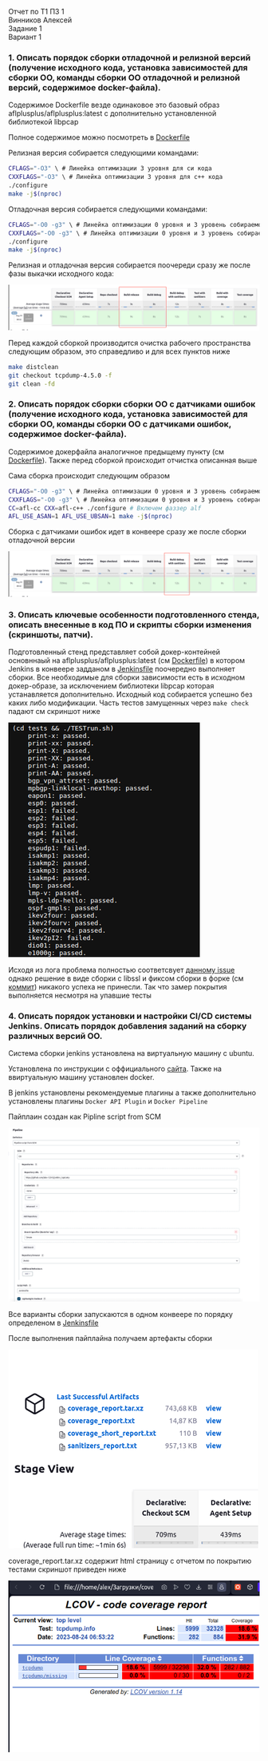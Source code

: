 Отчет по Т1 ПЗ 1\
Винников Алексей\
Задание 1\
Вариант 1

###  1. Описать порядок сборки отладочной и релизной версий (получение исходного кода, установка зависимостей для сборки ОО, команды сборки ОО отладочной и релизной версий, содержимое docker-файла). ###

Содержимое Dockerfile везде одинаковое это базовый образ aflplusplus/aflplusplus:latest с дополнительно установленной библиотекой libpcap

Полное содержимое можно посмотреть в [Dockerfile](https://github.com/alex-12345/jenkins_tcpdump/blob/main/Dockerfile) 

Релизная версия собирается следующими командами:
```Bash
CFLAGS="-O3" \ # Линейка оптимизации 3 уровня для си кода
CXXFLAGS="-O3" \ # Линейка оптимизации 3 уровня для с++ кода
./configure
make -j$(nproc)
```

Отладочная версия собирается следующими командами:
```Bash
CFLAGS="-O0 -g3" \ # Линейка оптимизации 0 уровня и 3 уровень собираемой отладочной информации для си кода
CXXFLAGS="-O0 -g3" \ # Линейка оптимизации 0 уровня и 3 уровень собираемой отладочной информации для с++ кода
./configure 
make -j$(nproc)
```

Релизная и отладочная версия собирается поочереди сразу же после фазы выкачки исходного кода:

![Отладочная и релизная сборка](/images/build_debug_rel.png)

Перед каждой сборкой производится очистка рабочего пространства следующим образом, это справедливо и для всех пунктов ниже

```Bash
make distclean
git checkout tcpdump-4.5.0 -f
git clean -fd
```

### 2. Описать порядок сборки сборки ОО с датчиками ошибок (получение исходного кода, установка зависимостей для сборки ОО, команды сборки ОО с датчиками ошибок, содержимое docker-файла). ###

Содержимое докерфайла аналогичное предыщему пункту (см [Dockerfile](https://github.com/alex-12345/jenkins_tcpdump/blob/main/Dockerfile)). Также перед сборкой происходит отчистка описанная выше

Сама сборка происходит следующим образом
```Bash
CFLAGS="-O0 -g3" \ # Линейка оптимизации 0 уровня и 3 уровень собираемой отладочной информации для си кода
CXXFLAGS="-O0 -g3" \ # Линейка оптимизации 0 уровня и 3 уровень собираемой отладочной информации для с++ кода
CC=afl-cc CXX=afl-c++ ./configure # Включем фаззер alf
AFL_USE_ASAN=1 AFL_USE_UBSAN=1 make -j$(nproc)
```


Сборка с датчиками ошибок идет в конвеере сразу же после сборки отладочной версии

![Сборка с датчиками](/images/build_sanit.png)

### 3. Описать ключевые особенности подготовленного стенда, описать внесенные в код ПО и скрипты сборки изменения (скриншоты, патчи). ###
Подготовленный стенд представляет собой докер-контейней основннаый на aflplusplus/aflplusplus:latest (см [Dockerfile](https://github.com/alex-12345/jenkins_tcpdump/blob/main/Dockerfile)) в котором Jenkins в конвеере задданом в [Jenkinsfile](https://github.com/alex-12345/jenkins_tcpdump/blob/main/Jenkinsfile) поочередно выполняет сборки. Все необходимые для сборки зависимости есть в исходном докер-образе, за исключением библиотеки libpcap которая устанавляется дополнительно. Исходный код собирается успешно без каких либо модификации. Часть тестов замущенных через `make check` падают см скриншот ниже

![Упавшие тесты](/images/test_failed.png)

Исходя из лога проблема полностью соответсвует [ данному issue](https://github.com/the-tcpdump-group/tcpdump/issues/381) однако решение в виде сборки с libssl и фиксом сборки в форке (см [коммит](https://github.com/the-tcpdump-group/tcpdump/commit/4980ad82871f50c628519982dfd7e18efed13b72)) никакого успеха не принесли. Так что замер покрытия выполняется несмотря на упавшие тесты

### 4. Описать порядок установки и настройки CI/CD системы Jenkins. Описать порядок добавления заданий на сборку различных версий ОО. ###

Система сборки jenkins установлена на виртуальную машину с ubuntu.

Установлена по инструкции с оффициального [сайта](https://www.jenkins.io/doc/book/installing/linux/#debianubuntu). Также на ввиртуальную машину установлен docker.

В jenkins установлены рекомендуемые плагины а также дополнительно установлены плагины `Docker API Plugin` и `Docker Pipeline`

Пайплаин создан как Pipline script from SCM

![пайплаин](/images/jenkins_pipe.png)

Все варианты сборки запускаются в одном конвеере по порядку определеном в [Jenkinsfile](https://github.com/alex-12345/jenkins_tcpdump/blob/main/Jenkinsfile)

После выполнения пайплайна получаем артефакты сборки

![артефакты](/images/artifacts.png)

coverage_report.tar.xz содержит html страницу с отчетом по покрытию тестами скриншот приведен ниже

![покрытие](/images/cov.png)